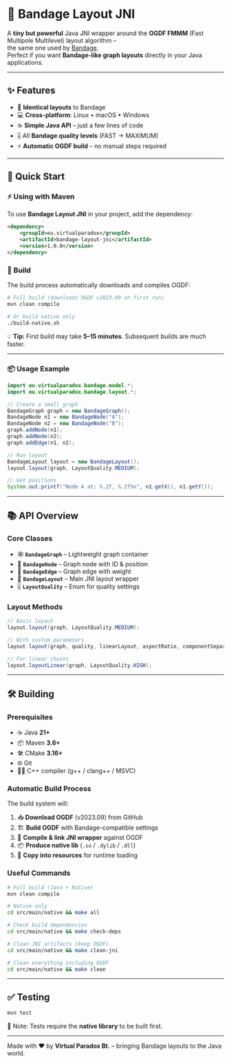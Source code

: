 # 🧩 Bandage Layout JNI

A **tiny but powerful** Java JNI wrapper around the **OGDF FMMM** (Fast Multipole Multilevel) layout algorithm –  
the same one used by [Bandage](https://rrwick.github.io/Bandage/).  
Perfect if you want **Bandage-like graph layouts** directly in your Java applications.

---

## ✨ Features

- 🔄 **Identical layouts** to Bandage  
- 💻 **Cross-platform**: Linux • macOS • Windows  
- ☕ **Simple Java API** – just a few lines of code  
- 🎚️ All **Bandage quality levels** (FAST → MAXIMUM)  
- ⚡ **Automatic OGDF build** – no manual steps required  

---

## 🚀 Quick Start

### ⚡ Using with Maven

To use **Bandage Layout JNI** in your project, add the dependency:

```xml
<dependency>
    <groupId>eu.virtualparadox</groupId>
    <artifactId>bandage-layout-jni</artifactId>
    <version>1.0.0</version>
</dependency>
```

### 🔨 Build

The build process automatically downloads and compiles OGDF:

```bash
# Full build (downloads OGDF v2023.09 on first run)
mvn clean compile

# Or build native only
./build-native.sh
```

💡 **Tip:** First build may take **5–15 minutes**. Subsequent builds are much faster.

---

### 📦 Usage Example

```java
import eu.virtualparadox.bandage.model.*;
import eu.virtualparadox.bandage.layout.*;

// Create a small graph
BandageGraph graph = new BandageGraph();
BandageNode n1 = new BandageNode("A");
BandageNode n2 = new BandageNode("B");
graph.addNode(n1);
graph.addNode(n2);
graph.addEdge(n1, n2);

// Run layout
BandageLayout layout = new BandageLayout();
layout.layout(graph, LayoutQuality.MEDIUM);

// Get positions
System.out.printf("Node A at: %.2f, %.2f%n", n1.getX(), n1.getY());
```

---

## 📚 API Overview

### Core Classes
- 🕸️ **`BandageGraph`** – Lightweight graph container  
- 🔵 **`BandageNode`** – Graph node with ID & position  
- 🔗 **`BandageEdge`** – Graph edge with weight  
- 🧮 **`BandageLayout`** – Main JNI layout wrapper  
- 🎚️ **`LayoutQuality`** – Enum for quality settings  

### Layout Methods

```java
// Basic layout
layout.layout(graph, LayoutQuality.MEDIUM);

// With custom parameters
layout.layout(graph, quality, linearLayout, aspectRatio, componentSeparation);

// For linear chains
layout.layoutLinear(graph, LayoutQuality.HIGH);
```

---

## 🛠️ Building

### Prerequisites
- ☕ Java **21+**
- 📦 Maven **3.6+**
- 🛠️ CMake **3.16+**
- 🌐 Git
- 🧑‍💻 C++ compiler (g++ / clang++ / MSVC)

### Automatic Build Process
The build system will:
1. 📥 **Download OGDF** (v2023.09) from GitHub  
2. 🏗️ **Build OGDF** with Bandage-compatible settings  
3. 🔗 **Compile & link JNI wrapper** against OGDF  
4. 📦 **Produce native lib** (`.so` / `.dylib` / `.dll`)  
5. 🚚 **Copy into resources** for runtime loading  

### Useful Commands

```bash
# Full build (Java + Native)
mvn clean compile

# Native only
cd src/main/native && make all

# Check build dependencies
cd src/main/native && make check-deps

# Clean JNI artifacts (keep OGDF)
cd src/main/native && make clean-jni

# Clean everything including OGDF
cd src/main/native && make clean
```

---

## ✅ Testing

```bash
mvn test
```

📌 Note: Tests require the **native library** to be built first.

---

Made with ❤️ by **Virtual Paradox Bt.** – bringing Bandage layouts to the Java world.
